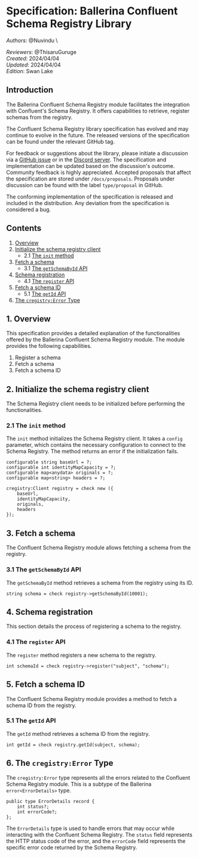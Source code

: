 # Specification: Ballerina Confluent Schema Registry Library

_Authors_: @Nuvindu \

_Reviewers_: @ThisaruGuruge \
_Created_: 2024/04/04 \
_Updated_: 2024/04/04 \
_Edition_: Swan Lake

## Introduction

The Ballerina Confluent Schema Registry module facilitates the integration with Confluent's Schema Registry. It offers capabilities to retrieve, register schemas from the registry.

The Confluent Schema Registry library specification has evolved and may continue to evolve in the future. The released versions of the specification can be found under the relevant GitHub tag.

For feedback or suggestions about the library, please initiate a discussion via a [GitHub issue](https://github.com/ballerina-platform/ballerina-library/issues) or in the [Discord server](https://discord.gg/ballerinalang). The specification and implementation can be updated based on the discussion's outcome. Community feedback is highly appreciated. Accepted proposals that affect the specification are stored under `/docs/proposals`. Proposals under discussion can be found with the label `type/proposal` in GitHub.

The conforming implementation of the specification is released and included in the distribution. Any deviation from the specification is considered a bug.

## Contents

1. [Overview](#1-overview)
2. [Initialize the schema registry client](#2-initialize-the-schema-registry-client)
    * 2.1 [The `init` method](#21-the-init-method)
3. [Fetch a schema](#3-fetch-a-schema)
    * 3.1 [The `getSchemaById` API](#31-the-getschemabyid-api)
4. [Schema registration](#4-schema-registration)
    * 4.1 [The `register` API](#41-the-register-api)
5. [Fetch a schema ID](#5-fetch-a-schema-id)
    * 5.1 [The `getId` API](#51-the-getid-api)
6. [The `cregistry:Error` Type](#6-the-cregistryerror-type)

## 1. Overview

This specification provides a detailed explanation of the functionalities offered by the Ballerina Confluent Schema Registry module. The module provides the following capabilities.

1. Register a schema
2. Fetch a schema
3. Fetch a schema ID

## 2. Initialize the schema registry client

The Schema Registry client needs to be initialized before performing the functionalities.

### 2.1 The `init` method

The `init` method initializes the Schema Registry client. It takes a `config` parameter, which contains the necessary configuration to connect to the Schema Registry. The method returns an error if the initialization fails.

```ballerina
configurable string baseUrl = ?;
configurable int identityMapCapacity = ?;
configurable map<anydata> originals = ?;
configurable map<string> headers = ?;

cregistry:Client registry = check new ({
    baseUrl,
    identityMapCapacity,
    originals,
    headers
});
```

## 3. Fetch a schema

The Confluent Schema Registry module allows fetching a schema from the registry.

### 3.1 The `getSchemaById` API

The `getSchemaById` method retrieves a schema from the registry using its ID.

```ballerina
string schema = check registry->getSchemaById(10001);
```

## 4. Schema registration

This section details the process of registering a schema to the registry.

### 4.1 The `register` API

The `register` method registers a new schema to the registry.

```ballerina
int schemaId = check registry->register("subject", "schema");
```

## 5. Fetch a schema ID

The Confluent Schema Registry module provides a method to fetch a schema ID from the registry.

### 5.1 The `getId` API

The `getId` method retrieves a schema ID from the registry.

```ballerina
int getId = check registry.getId(subject, schema);
```

## 6. The `cregistry:Error` Type

The `cregistry:Error` type represents all the errors related to the Confluent Schema Registry module. This is a subtype of the Ballerina `error<ErrorDetails>` type.

```ballerina
public type ErrorDetails record {
    int status?;
    int errorCode?;
};
```

The `ErrorDetails` type is used to handle errors that may occur while interacting with the Confluent Schema Registry. The `status` field represents the HTTP status code of the error, and the `errorCode` field represents the specific error code returned by the Schema Registry.
